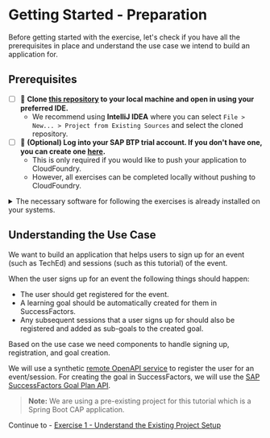 # Getting Started - Preparation

Before getting started with the exercise, let's check if you have all the prerequisites in place and understand the use case we intend to build an application for.

## Prerequisites

- [ ] 🔨 **Clone [this repository](https://github.com/SAP-samples/teched2023-IN260) to your local machine and open in using your preferred IDE.**
  - We recommend using **IntelliJ IDEA** where you can select `File > New... > Project from Existing Sources` and select the cloned repository.
- [ ] 🔨 **(Optional) Log into your SAP BTP trial account. If you don't have one, you can create one [here](https://developers.sap.com/tutorials/hcp-create-trial-account.html).**
  - This is only required if you would like to push your application to CloudFoundry.
  - However, all exercises can be completed locally without pushing to CloudFoundry.

<details> 
<summary>The necessary software for following the exercises is already installed on your systems.</summary>
If you want you could confirm the installations by running the following commands in your terminal:

- Java 17
   ```shell
      java -version
   ```
- Maven 3.9+

  ```shell 
     mvn -version
  ```
- Node 18+

  ```shell
     node --version
  ```
- Npm 9+

  ```shell
     npm --version
  ```
- cdsdk 7.0+

  ```shell
     cds --version
  ```
- cf cli 7.7+

  ```shell
     cf --version
  ```
   </details>

## Understanding the Use Case

We want to build an application that helps users to sign up for an event (such as TechEd) and sessions (such as this tutorial) of the event.

When the user signs up for an event the following things should happen:
- The user should get registered for the event. 
- A learning goal should be automatically created for them in SuccessFactors. 
- Any subsequent sessions that a user signs up for should also be registered and added as sub-goals to the created goal.

Based on the use case we need components to handle signing up, registration, and goal creation.

We will use a synthetic [remote OpenAPI service](https://ad266-registration.cfapps.eu10-004.hana.ondemand.com/api-docs) to register the user for an event/session.
For creating the goal in SuccessFactors, we will use the [SAP SuccessFactors Goal Plan API](https://api.sap.com/api/PerformanceandGoalsPMGM/overview).


> **Note:** We are using a pre-existing project for this tutorial which is a Spring Boot CAP application.

Continue to - [Exercise 1 - Understand the Existing Project Setup](../ex1/README.md)
